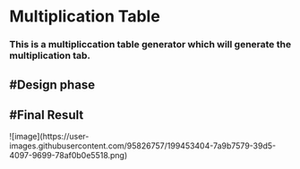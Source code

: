 <h1>Multiplication Table</h1>
<h3>This is a multipliccation table generator which will generate the multiplication tab.<h3>
<h2>#Design phase</h2>


<h2>#Final Result</h2>
![image](https://user-images.githubusercontent.com/95826757/199453404-7a9b7579-39d5-4097-9699-78af0b0e5518.png)



